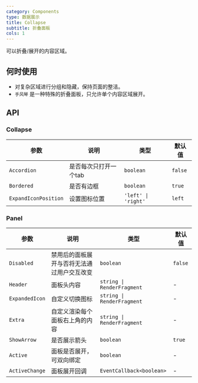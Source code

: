 ```yaml
---
category: Components
type: 数据展示
title: Collapse
subtitle: 折叠面板
cols: 1
---
```


可以折叠/展开的内容区域。

## 何时使用

- 对复杂区域进行分组和隐藏，保持页面的整洁。
- `手风琴` 是一种特殊的折叠面板，只允许单个内容区域展开。

## API

### Collapse

| 参数                   | 说明                  | 类型                | 默认值  |
| ---------------------- | --------------------- | ------------------- | ------- |
| `Accordion`          | 是否每次只打开一个tab | `boolean`           | `false` |
| `Bordered`           | 是否有边框            | `boolean`           | `true`  |
| `ExpandIconPosition` | 设置图标位置          | `'left' \| 'right'` | `left`  |

### Panel

| 参数           | 说明                                       | 类型                       | 默认值  |
| -------------- | ------------------------------------------ | -------------------------- | ------- |
| `Disabled`     | 禁用后的面板展开与否将无法通过用户交互改变 | `boolean`                  | `false` |
| `Header`       | 面板头内容                                 | `string \| RenderFragment` | -       |
| `ExpandedIcon` | 自定义切换图标                             | `string \| RenderFragment` | -       |
| `Extra`        | 自定义渲染每个面板右上角的内容             | `string \| RenderFragment` | -       |
| `ShowArrow`    | 是否展示箭头                               | `boolean`                  | `true`  |
| `Active`       | 面板是否展开，可双向绑定                   | `boolean`                  | -       |
| `ActiveChange` | 面板展开回调                               | `EventCallback<boolean>`   | -       |